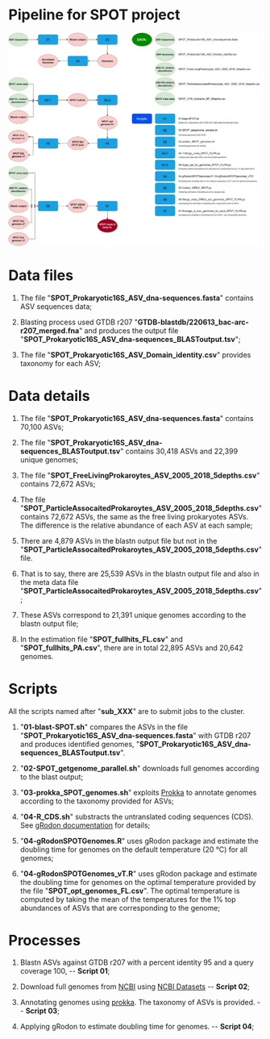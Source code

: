 # Pipeline for SPOT project
<img src="SPOT_pipeline.png" alt="drawing" width="1200"/>


# Data files

1. The file "**SPOT_Prokaryotic16S_ASV_dna-sequences.fasta**" contains ASV sequences data;

2. Blasting process used GTDB r207 "**GTDB-blastdb/220613_bac-arc-r207_merged.fna**" and produces the output file "**SPOT_Prokaryotic16S_ASV_dna-sequences_BLASToutput.tsv**";

3. The file "**SPOT_Prokaryotic16S_ASV_Domain_identity.csv**" provides taxonomy for each ASV;

# Data details

1. The file "**SPOT_Prokaryotic16S_ASV_dna-sequences.fasta**" contains 70,100 ASVs;

2. The file "**SPOT_Prokaryotic16S_ASV_dna-sequences_BLASToutput.tsv**" contains 30,418 ASVs and 22,399 unique genomes;

3. The file "**SPOT_FreeLivingProkaroytes_ASV_2005_2018_5depths.csv**" contains 72,672 ASVs;

4. The file "**SPOT_ParticleAssocaitedProkaroytes_ASV_2005_2018_5depths.csv**" contains 72,672 ASVs, the same as the free living prokaryotes ASVs. The difference is the relative abundance of each ASV at each sample; 

5. There are 4,879 ASVs in the blastn output file but not in the "**SPOT_ParticleAssocaitedProkaroytes_ASV_2005_2018_5depths.csv**" file.

6. That is to say, there are 25,539 ASVs in the blastn output file and also in the meta data file "**SPOT_ParticleAssocaitedProkaroytes_ASV_2005_2018_5depths.csv**";

7. These ASVs correspond to 21,391 unique genomes according to the blastn output file;

8. In the estimation file "**SPOT_fullhits_FL.csv**" and "**SPOT_fullhits_PA.csv**", there are in total 22,895 ASVs and 20,642 genomes.

# Scripts

All the scripts named after "**sub_XXX**" are to submit jobs to the cluster.

1. "**01-blast-SPOT.sh**" compares the ASVs in the file "**SPOT_Prokaryotic16S_ASV_dna-sequences.fasta**" with GTDB r207 and produces identified genomes, "**SPOT_Prokaryotic16S_ASV_dna-sequences_BLASToutput.tsv**".

2. "**02-SPOT_getgenome_parallel.sh**" downloads full genomes according to the blast output;

3. "**03-prokka_SPOT_genomes.sh**" exploits [Prokka](https://github.com/tseemann/prokka) to annotate genomes according to the taxonomy provided for ASVs; 

4. "**04-R_CDS.sh**" substracts the untranslated coding sequences (CDS). See [gRodon documentation](https://microbialgamut.com/gRodon-vignette) for details;

5. "**04-gRodonSPOTGenomes.R**" uses gRodon package and estimate the doubling time for genomes on the default temperature (20 &deg;C) for all genomes;

6. "**04-gRodonSPOTGenomes_vT.R**" uses gRodon package and estimate the doubling time for genomes on the optimal temperature provided by the file "**SPOT_opt_genomes_FL.csv**". The optimal temperature is computed by taking the mean of the temperatures for the 1% top abundances of ASVs that are corresponding to the genome;


# Processes

1. Blastn ASVs against GTDB r207 with a percent identity 95 and a query coverage 100, -- **Script 01**;

2. Download full genomes from [NCBI](https://www.ncbi.nlm.nih.gov/) using [NCBI Datasets](https://www.ncbi.nlm.nih.gov/datasets/) -- **Script 02**;

3. Annotating genomes using [prokka](https://github.com/tseemann/prokka). The taxonomy of ASVs is provided. -- **Script 03**;

4. Applying gRodon to estimate doubling time for genomes. -- **Script 04**;
